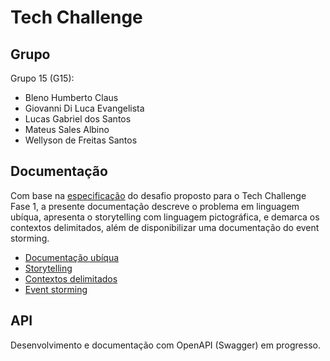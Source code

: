 # Tech Challenge

## Grupo

Grupo 15 (G15):

- Bleno Humberto Claus
- Giovanni Di Luca Evangelista
- Lucas Gabriel dos Santos
- Mateus Sales Albino
- Wellyson de Freitas Santos

## Documentação

Com base na [especificação](spec.md) do desafio proposto para o Tech Challenge Fase 1, a presente documentação descreve o problema em linguagem ubíqua, apresenta o storytelling com linguagem pictográfica, e demarca os contextos delimitados, além de disponibilizar uma documentação do event storming.

- [Documentação ubíqua](ubiquitous-doc.md)
- [Storytelling](storytelling.md)
- [Contextos delimitados](bounded-context.md)
- [Event storming](event-storming.md)

## API

Desenvolvimento e documentação com OpenAPI (Swagger) em progresso.
